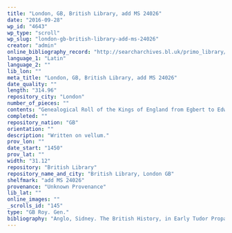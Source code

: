```yaml
---
title: "London, GB, British Library, add MS 24026"
date: "2016-09-28"
wp_id: "4643"
wp_type: "scroll"
wp_slug: "london-gb-british-library-add-ms-24026"
creator: "admin"
online_bibliography_record: "http://searcharchives.bl.uk/primo_library/libweb/action/display.do?tabs=detailsTab&ct=display&fn=search&doc=IAMS032-002097658&indx=1&recIds=IAMS032-002097658&recIdxs=0&elementId=0&renderMode=poppedOut&displayMode=full&frbrVersion=&dscnt=1&frbg=&scp.scps=scope%3A%28BL%29&tab=local&dstmp=1404144982870&srt=rank&mode=Basic&dum=true&vl(freeText0)=add+MS+24026&vid=IAMS_VU2"
language_1: "Latin"
language_2: ""
lib_lon: ""
meta_title: "London, GB, British Library, add MS 24026"
date_quality: ""
length: "314.96"
repository_city: "London"
number_of_pieces: ""
contents: "Genealogical Roll of the Kings of England from Egbert to Edward IV., with historical notes. On the reverse are genealogies of the Dukes of Normandy from Rollo to Robert Courthose, and of the descendants of Henry III."
completed: ""
repository_nation: "GB"
orientation: ""
description: "Written on vellum."
prov_lon: ""
date_start: "1450"
prov_lat: ""
width: "31.12"
repository: "British Library"
repository_name_and_city: "British Library, London GB"
shelfmark: "add MS 24026"
provenance: "Unknown Provenance"
lib_lat: ""
online_images: ""
_scrolls_id: "145"
type: "GB Roy. Gen."
bibliography: "Anglo, Sidney. The British History, in Early Tudor Propaganda. Manchester: John Rylands Library, 1961.<br/> Gatfield, George. Guide to Printed Books and Manuscripts Relating to English and Foreign Heraldry and Genealogy: Being a Classified Catalogue of Works of Those Branches of Literature. London: Mitchell and Hughes, 1892."
---
```



